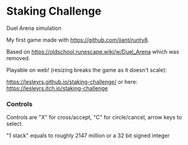 # Staking Challenge
Duel Arena simulation

My first game made with https://github.com/jjant/runty8.

Based on https://oldschool.runescape.wiki/w/Duel_Arena which was removed.

Playable on web! (resizing breaks the game as it doesn't scale):

https://lesleyrs.github.io/staking-challenge/
or here:
https://lesleyrs.itch.io/staking-challenge

### Controls
Controls are "X" for cross/accept, "C" for circle/cancel, arrow keys to select.

"1 stack" equals to roughly 2147 million or a 32 bit signed integer
